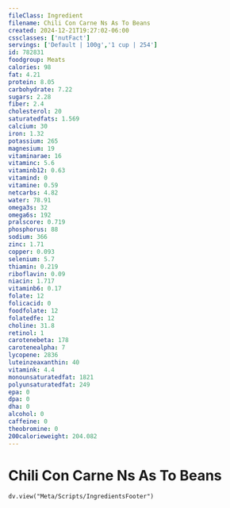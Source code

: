 ```yaml
---
fileClass: Ingredient
filename: Chili Con Carne Ns As To Beans
created: 2024-12-21T19:27:02-06:00
cssclasses: ['nutFact']
servings: ['Default | 100g','1 cup | 254']
id: 782831
foodgroup: Meats
calories: 98
fat: 4.21
protein: 8.05
carbohydrate: 7.22
sugars: 2.28
fiber: 2.4
cholesterol: 20
saturatedfats: 1.569
calcium: 30
iron: 1.32
potassium: 265
magnesium: 19
vitaminarae: 16
vitaminc: 5.6
vitaminb12: 0.63
vitamind: 0
vitamine: 0.59
netcarbs: 4.82
water: 78.91
omega3s: 32
omega6s: 192
pralscore: 0.719
phosphorus: 88
sodium: 366
zinc: 1.71
copper: 0.093
selenium: 5.7
thiamin: 0.219
riboflavin: 0.09
niacin: 1.717
vitaminb6: 0.17
folate: 12
folicacid: 0
foodfolate: 12
folatedfe: 12
choline: 31.8
retinol: 1
carotenebeta: 178
carotenealpha: 7
lycopene: 2836
luteinzeaxanthin: 40
vitamink: 4.4
monounsaturatedfat: 1821
polyunsaturatedfat: 249
epa: 0
dpa: 0
dha: 0
alcohol: 0
caffeine: 0
theobromine: 0
200calorieweight: 204.082
---
```


# Chili Con Carne Ns As To Beans

```dataviewjs
dv.view("Meta/Scripts/IngredientsFooter")
```